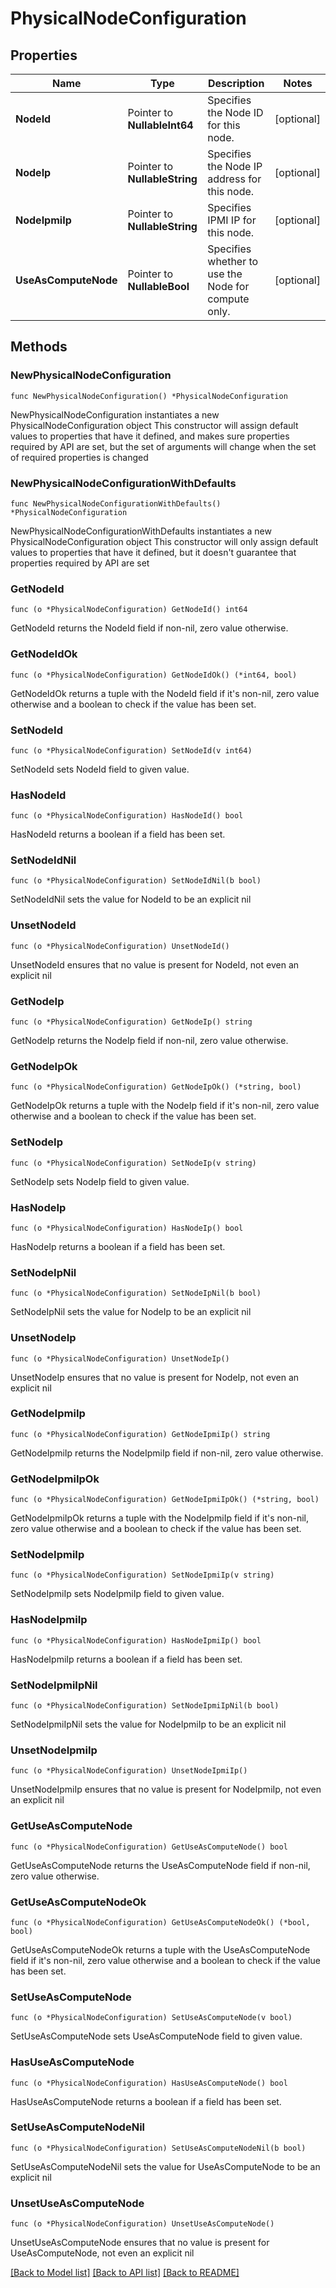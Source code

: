 # PhysicalNodeConfiguration

## Properties

Name | Type | Description | Notes
------------ | ------------- | ------------- | -------------
**NodeId** | Pointer to **NullableInt64** | Specifies the Node ID for this node. | [optional] 
**NodeIp** | Pointer to **NullableString** | Specifies the Node IP address for this node. | [optional] 
**NodeIpmiIp** | Pointer to **NullableString** | Specifies IPMI IP for this node. | [optional] 
**UseAsComputeNode** | Pointer to **NullableBool** | Specifies whether to use the Node for compute only. | [optional] 

## Methods

### NewPhysicalNodeConfiguration

`func NewPhysicalNodeConfiguration() *PhysicalNodeConfiguration`

NewPhysicalNodeConfiguration instantiates a new PhysicalNodeConfiguration object
This constructor will assign default values to properties that have it defined,
and makes sure properties required by API are set, but the set of arguments
will change when the set of required properties is changed

### NewPhysicalNodeConfigurationWithDefaults

`func NewPhysicalNodeConfigurationWithDefaults() *PhysicalNodeConfiguration`

NewPhysicalNodeConfigurationWithDefaults instantiates a new PhysicalNodeConfiguration object
This constructor will only assign default values to properties that have it defined,
but it doesn't guarantee that properties required by API are set

### GetNodeId

`func (o *PhysicalNodeConfiguration) GetNodeId() int64`

GetNodeId returns the NodeId field if non-nil, zero value otherwise.

### GetNodeIdOk

`func (o *PhysicalNodeConfiguration) GetNodeIdOk() (*int64, bool)`

GetNodeIdOk returns a tuple with the NodeId field if it's non-nil, zero value otherwise
and a boolean to check if the value has been set.

### SetNodeId

`func (o *PhysicalNodeConfiguration) SetNodeId(v int64)`

SetNodeId sets NodeId field to given value.

### HasNodeId

`func (o *PhysicalNodeConfiguration) HasNodeId() bool`

HasNodeId returns a boolean if a field has been set.

### SetNodeIdNil

`func (o *PhysicalNodeConfiguration) SetNodeIdNil(b bool)`

 SetNodeIdNil sets the value for NodeId to be an explicit nil

### UnsetNodeId
`func (o *PhysicalNodeConfiguration) UnsetNodeId()`

UnsetNodeId ensures that no value is present for NodeId, not even an explicit nil
### GetNodeIp

`func (o *PhysicalNodeConfiguration) GetNodeIp() string`

GetNodeIp returns the NodeIp field if non-nil, zero value otherwise.

### GetNodeIpOk

`func (o *PhysicalNodeConfiguration) GetNodeIpOk() (*string, bool)`

GetNodeIpOk returns a tuple with the NodeIp field if it's non-nil, zero value otherwise
and a boolean to check if the value has been set.

### SetNodeIp

`func (o *PhysicalNodeConfiguration) SetNodeIp(v string)`

SetNodeIp sets NodeIp field to given value.

### HasNodeIp

`func (o *PhysicalNodeConfiguration) HasNodeIp() bool`

HasNodeIp returns a boolean if a field has been set.

### SetNodeIpNil

`func (o *PhysicalNodeConfiguration) SetNodeIpNil(b bool)`

 SetNodeIpNil sets the value for NodeIp to be an explicit nil

### UnsetNodeIp
`func (o *PhysicalNodeConfiguration) UnsetNodeIp()`

UnsetNodeIp ensures that no value is present for NodeIp, not even an explicit nil
### GetNodeIpmiIp

`func (o *PhysicalNodeConfiguration) GetNodeIpmiIp() string`

GetNodeIpmiIp returns the NodeIpmiIp field if non-nil, zero value otherwise.

### GetNodeIpmiIpOk

`func (o *PhysicalNodeConfiguration) GetNodeIpmiIpOk() (*string, bool)`

GetNodeIpmiIpOk returns a tuple with the NodeIpmiIp field if it's non-nil, zero value otherwise
and a boolean to check if the value has been set.

### SetNodeIpmiIp

`func (o *PhysicalNodeConfiguration) SetNodeIpmiIp(v string)`

SetNodeIpmiIp sets NodeIpmiIp field to given value.

### HasNodeIpmiIp

`func (o *PhysicalNodeConfiguration) HasNodeIpmiIp() bool`

HasNodeIpmiIp returns a boolean if a field has been set.

### SetNodeIpmiIpNil

`func (o *PhysicalNodeConfiguration) SetNodeIpmiIpNil(b bool)`

 SetNodeIpmiIpNil sets the value for NodeIpmiIp to be an explicit nil

### UnsetNodeIpmiIp
`func (o *PhysicalNodeConfiguration) UnsetNodeIpmiIp()`

UnsetNodeIpmiIp ensures that no value is present for NodeIpmiIp, not even an explicit nil
### GetUseAsComputeNode

`func (o *PhysicalNodeConfiguration) GetUseAsComputeNode() bool`

GetUseAsComputeNode returns the UseAsComputeNode field if non-nil, zero value otherwise.

### GetUseAsComputeNodeOk

`func (o *PhysicalNodeConfiguration) GetUseAsComputeNodeOk() (*bool, bool)`

GetUseAsComputeNodeOk returns a tuple with the UseAsComputeNode field if it's non-nil, zero value otherwise
and a boolean to check if the value has been set.

### SetUseAsComputeNode

`func (o *PhysicalNodeConfiguration) SetUseAsComputeNode(v bool)`

SetUseAsComputeNode sets UseAsComputeNode field to given value.

### HasUseAsComputeNode

`func (o *PhysicalNodeConfiguration) HasUseAsComputeNode() bool`

HasUseAsComputeNode returns a boolean if a field has been set.

### SetUseAsComputeNodeNil

`func (o *PhysicalNodeConfiguration) SetUseAsComputeNodeNil(b bool)`

 SetUseAsComputeNodeNil sets the value for UseAsComputeNode to be an explicit nil

### UnsetUseAsComputeNode
`func (o *PhysicalNodeConfiguration) UnsetUseAsComputeNode()`

UnsetUseAsComputeNode ensures that no value is present for UseAsComputeNode, not even an explicit nil

[[Back to Model list]](../README.md#documentation-for-models) [[Back to API list]](../README.md#documentation-for-api-endpoints) [[Back to README]](../README.md)


